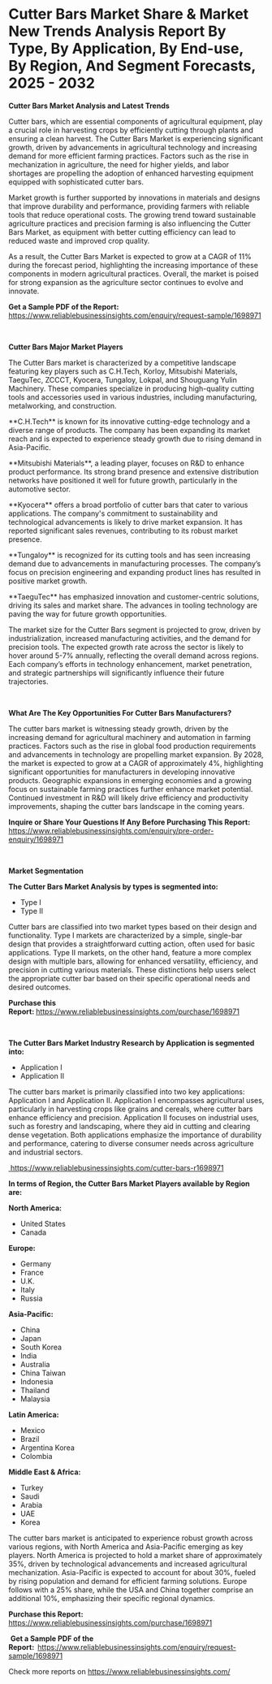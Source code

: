 <p><h1>Cutter Bars Market Share & Market New Trends Analysis Report By Type, By Application, By End-use, By Region, And Segment Forecasts, 2025 - 2032</h1></p><p><strong>Cutter Bars Market Analysis and Latest Trends</strong></p>
<p><p>Cutter bars, which are essential components of agricultural equipment, play a crucial role in harvesting crops by efficiently cutting through plants and ensuring a clean harvest. The Cutter Bars Market is experiencing significant growth, driven by advancements in agricultural technology and increasing demand for more efficient farming practices. Factors such as the rise in mechanization in agriculture, the need for higher yields, and labor shortages are propelling the adoption of enhanced harvesting equipment equipped with sophisticated cutter bars.</p><p>Market growth is further supported by innovations in materials and designs that improve durability and performance, providing farmers with reliable tools that reduce operational costs. The growing trend toward sustainable agriculture practices and precision farming is also influencing the Cutter Bars Market, as equipment with better cutting efficiency can lead to reduced waste and improved crop quality.</p><p>As a result, the Cutter Bars Market is expected to grow at a CAGR of 11% during the forecast period, highlighting the increasing importance of these components in modern agricultural practices. Overall, the market is poised for strong expansion as the agriculture sector continues to evolve and innovate.</p></p>
<p><strong>Get a Sample PDF of the Report:&nbsp;</strong> <a href="https://www.reliablebusinessinsights.com/enquiry/request-sample/1698971?utm_campaign=3275&utm_medium=2&utm_source=Github&utm_content=ia&utm_term=27032025&utm_id=cutter-bars">https://www.reliablebusinessinsights.com/enquiry/request-sample/1698971</a></p>
<p>&nbsp;</p>
<p><strong>Cutter Bars Major Market Players</strong></p>
<p><p>The Cutter Bars market is characterized by a competitive landscape featuring key players such as C.H.Tech, Korloy, Mitsubishi Materials, TaeguTec, ZCCCT, Kyocera, Tungaloy, Lokpal, and Shouguang Yulin Machinery. These companies specialize in producing high-quality cutting tools and accessories used in various industries, including manufacturing, metalworking, and construction.</p><p>**C.H.Tech** is known for its innovative cutting-edge technology and a diverse range of products. The company has been expanding its market reach and is expected to experience steady growth due to rising demand in Asia-Pacific.</p><p>**Mitsubishi Materials**, a leading player, focuses on R&D to enhance product performance. Its strong brand presence and extensive distribution networks have positioned it well for future growth, particularly in the automotive sector.</p><p>**Kyocera** offers a broad portfolio of cutter bars that cater to various applications. The company's commitment to sustainability and technological advancements is likely to drive market expansion. It has reported significant sales revenues, contributing to its robust market presence.</p><p>**Tungaloy** is recognized for its cutting tools and has seen increasing demand due to advancements in manufacturing processes. The company’s focus on precision engineering and expanding product lines has resulted in positive market growth.</p><p>**TaeguTec** has emphasized innovation and customer-centric solutions, driving its sales and market share. The advances in tooling technology are paving the way for future growth opportunities.</p><p>The market size for the Cutter Bars segment is projected to grow, driven by industrialization, increased manufacturing activities, and the demand for precision tools. The expected growth rate across the sector is likely to hover around 5-7% annually, reflecting the overall demand across regions. Each company’s efforts in technology enhancement, market penetration, and strategic partnerships will significantly influence their future trajectories.</p></p>
<p>&nbsp;</p>
<p><strong>What Are The Key Opportunities For Cutter Bars Manufacturers?</strong></p>
<p><p>The cutter bars market is witnessing steady growth, driven by the increasing demand for agricultural machinery and automation in farming practices. Factors such as the rise in global food production requirements and advancements in technology are propelling market expansion. By 2028, the market is expected to grow at a CAGR of approximately 4%, highlighting significant opportunities for manufacturers in developing innovative products. Geographic expansions in emerging economies and a growing focus on sustainable farming practices further enhance market potential. Continued investment in R&D will likely drive efficiency and productivity improvements, shaping the cutter bars landscape in the coming years.</p></p>
<p><strong>Inquire or Share Your Questions If Any Before Purchasing This Report:</strong> <a href="https://www.reliablebusinessinsights.com/enquiry/pre-order-enquiry/1698971?utm_campaign=3275&utm_medium=2&utm_source=Github&utm_content=ia&utm_term=27032025&utm_id=cutter-bars">https://www.reliablebusinessinsights.com/enquiry/pre-order-enquiry/1698971</a></p>
<p>&nbsp;</p>
<p><strong>Market Segmentation</strong></p>
<p><strong>The Cutter Bars Market Analysis by types is segmented into:</strong></p>
<p><ul><li>Type I</li><li>Type II</li></ul></p>
<p><p>Cutter bars are classified into two market types based on their design and functionality. Type I markets are characterized by a simple, single-bar design that provides a straightforward cutting action, often used for basic applications. Type II markets, on the other hand, feature a more complex design with multiple bars, allowing for enhanced versatility, efficiency, and precision in cutting various materials. These distinctions help users select the appropriate cutter bar based on their specific operational needs and desired outcomes.</p></p>
<p><strong>Purchase this Report:&nbsp;</strong><a href="https://www.reliablebusinessinsights.com/purchase/1698971?utm_campaign=3275&utm_medium=2&utm_source=Github&utm_content=ia&utm_term=27032025&utm_id=cutter-bars">https://www.reliablebusinessinsights.com/purchase/1698971</a></p>
<p>&nbsp;</p>
<p><strong>The Cutter Bars Market Industry Research by Application is segmented into:</strong></p>
<p><ul><li>Application I</li><li>Application II</li></ul></p>
<p><p>The cutter bars market is primarily classified into two key applications: Application I and Application II. Application I encompasses agricultural uses, particularly in harvesting crops like grains and cereals, where cutter bars enhance efficiency and precision. Application II focuses on industrial uses, such as forestry and landscaping, where they aid in cutting and clearing dense vegetation. Both applications emphasize the importance of durability and performance, catering to diverse consumer needs across agriculture and industrial sectors.</p></p>
<p><a href="https://www.reliablebusinessinsights.com/cutter-bars-r1698971?utm_campaign=3275&utm_medium=2&utm_source=Github&utm_content=ia&utm_term=27032025&utm_id=cutter-bars">&nbsp;https://www.reliablebusinessinsights.com/cutter-bars-r1698971</a></p>
<p><strong>In terms of Region, the Cutter Bars Market Players available by Region are:</strong></p>
<p>
    <p> <strong> North America: </strong>
        <ul>
            <li>United States</li>
            <li>Canada</li>
        </ul>
        </p> 
    <p> <strong> Europe: </strong>
        <ul>
            <li>Germany</li>
            <li>France</li>
            <li>U.K.</li>
            <li>Italy</li>
            <li>Russia</li>
        </ul>
        </p> 
    <p> <strong> Asia-Pacific: </strong>
        <ul>
            <li>China</li>
            <li>Japan</li>
            <li>South Korea</li>
            <li>India</li>
            <li>Australia</li>
            <li>China Taiwan</li>
            <li>Indonesia</li>
            <li>Thailand</li>
            <li>Malaysia</li>
        </ul>
        </p> 
    <p> <strong> Latin America: </strong>
        <ul>
            <li>Mexico</li>
            <li>Brazil</li>
            <li>Argentina Korea</li>
            <li>Colombia</li>
        </ul>
        </p> 
    <p> <strong> Middle East & Africa: </strong>
        <ul>
            <li>Turkey</li>
            <li>Saudi</li>
            <li>Arabia</li>
            <li>UAE</li>
            <li>Korea</li>
        </ul>
    </p>
    </p>
<p><p>The cutter bars market is anticipated to experience robust growth across various regions, with North America and Asia-Pacific emerging as key players. North America is projected to hold a market share of approximately 35%, driven by technological advancements and increased agricultural mechanization. Asia-Pacific is expected to account for about 30%, fueled by rising population and demand for efficient farming solutions. Europe follows with a 25% share, while the USA and China together comprise an additional 10%, emphasizing their specific regional dynamics.</p></p>
<p><strong>Purchase this Report: </strong><a href="https://www.reliablebusinessinsights.com/purchase/1698971?utm_campaign=3275&utm_medium=2&utm_source=Github&utm_content=ia&utm_term=27032025&utm_id=cutter-bars">https://www.reliablebusinessinsights.com/purchase/1698971</a></p>
<p>&nbsp;<strong>Get a Sample PDF of the Report:&nbsp;&nbsp;</strong><a href="https://www.reliablebusinessinsights.com/enquiry/request-sample/1698971?utm_campaign=3275&utm_medium=2&utm_source=Github&utm_content=ia&utm_term=27032025&utm_id=cutter-bars">https://www.reliablebusinessinsights.com/enquiry/request-sample/1698971</a></p>
<p><strong></strong></p>
<p>Check more reports on <a href="https://www.reliablebusinessinsights.com/?utm_campaign=3275&utm_medium=2&utm_source=Github&utm_content=ia&utm_term=27032025&utm_id=cutter-bars">https://www.reliablebusinessinsights.com/</a></p>